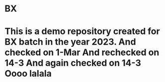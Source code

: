 # BX
This is a demo repository created for BX batch in the year 2023.
And checked on 1-Mar
And rechecked on 14-3
And again checked on 14-3
Oooo lalala
=======

